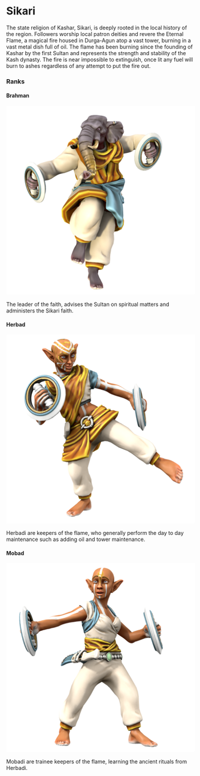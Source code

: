 # Sikari

The state religion of Kashar, Sikari, is deeply rooted in the local history of the region. Followers worship local patron deities and revere the Eternal Flame, a magical fire housed in Durga-Agun atop a vast tower, burning in a vast metal dish full of oil. The flame has been burning since the founding of Kashar by the first Sultan and represents the strength and stability of the Kash dynasty. The fire is near impossible to extinguish, once lit any fuel will burn to ashes regardless of any attempt to put the fire out.

### Ranks

#### Brahman

![Brahman Pranja](brahman.png)

The leader of the faith, advises the Sultan on spiritual matters and administers the Sikari faith.

#### Herbad

![A herbad](herbad.png)

Herbadi are keepers of the flame, who generally perform the day to day maintenance such as adding oil and tower maintenance.

#### Mobad

![A mobad](mobad.png)

Mobadi are trainee keepers of the flame, learning the ancient rituals from Herbadi.